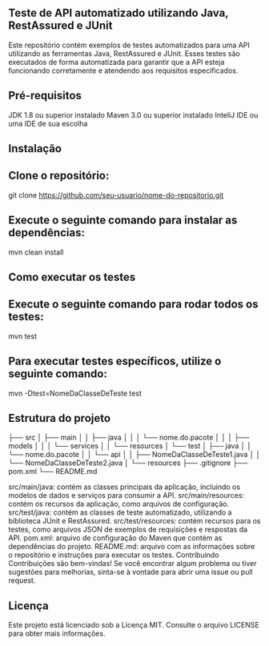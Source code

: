 ## Teste de API automatizado utilizando Java, RestAssured e JUnit
Este repositório contém exemplos de testes automatizados para uma API utilizando as ferramentas Java, RestAssured e JUnit. Esses testes são executados de forma automatizada para garantir que a API esteja funcionando corretamente e atendendo aos requisitos especificados.

## Pré-requisitos
JDK 1.8 ou superior instalado
Maven 3.0 ou superior instalado
InteliJ IDE ou uma IDE de sua escolha

## Instalação
## Clone o repositório:
git clone https://github.com/seu-usuario/nome-do-repositorio.git

## Execute o seguinte comando para instalar as dependências:
mvn clean install

## Como executar os testes
## Execute o seguinte comando para rodar todos os testes:
mvn test

## Para executar testes específicos, utilize o seguinte comando:
mvn -Dtest=NomeDaClasseDeTeste test

## Estrutura do projeto
├── src
│   ├── main
│   │   ├── java
│   │   │   └── nome.do.pacote
│   │   │       ├── models
│   │   │       └── services
│   │   └── resources
│   └── test
│       ├── java
│       │   └── nome.do.pacote
│       │       └── api
│       │           ├── NomeDaClasseDeTeste1.java
│       │           └── NomeDaClasseDeTeste2.java
│       └── resources
├── .gitignore
├── pom.xml
└── README.md

src/main/java: contém as classes principais da aplicação, incluindo os modelos de dados e serviços para consumir a API.
src/main/resources: contém os recursos da aplicação, como arquivos de configuração.
src/test/java: contém as classes de teste automatizado, utilizando a biblioteca JUnit e RestAssured.
src/test/resources: contém recursos para os testes, como arquivos JSON de exemplos de requisições e respostas da API.
pom.xml: arquivo de configuração do Maven que contém as dependências do projeto.
README.md: arquivo com as informações sobre o repositório e instruções para executar os testes.
Contribuindo
Contribuições são bem-vindas! Se você encontrar algum problema ou tiver sugestões para melhorias, sinta-se à vontade para abrir uma issue ou pull request.

## Licença
Este projeto está licenciado sob a Licença MIT. Consulte o arquivo LICENSE para obter mais informações.
